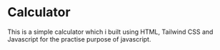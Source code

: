 # Calculator
This is a simple calculator which i built using HTML, Tailwind CSS and Javascript for the practise purpose of javascript.
